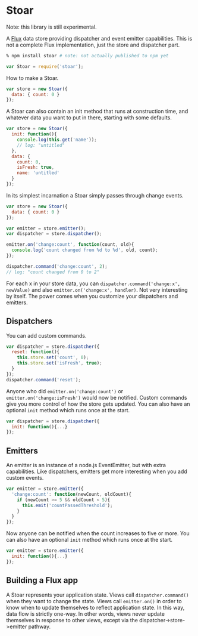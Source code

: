 # Stoar

Note: this library is still experimental.

A [Flux](http://facebook.github.io/react/docs/flux-overview.html) data store providing dispatcher and event emitter capabilities.
This is not a complete Flux implementation, just the store and dispatcher part.

```sh
% npm install stoar # note: not actually published to npm yet
```

```js
var Stoar = require('stoar');
```

How to make a Stoar.

```js
var store = new Stoar({
  data: { count: 0 }
});
```

A Stoar can also contain an init method that runs at construction time, and whatever data you want to put in there, starting with some defaults.

```js
var store = new Stoar({
  init: function(){
    console.log(this.get('name'));
    // log: "untitled"
  },
  data: {
    count: 0,
    isFresh: true,
    name: 'untitled'
  }
});
```

In its simplest incarnation a Stoar simply passes through change events.

```js
var store = new Stoar({
  data: { count: 0 }
});

var emitter = store.emitter();
var dispatcher = store.dispatcher();

emitter.on('change:count', function(count, old){
  console.log('count changed from %d to %d', old, count);
});

dispatcher.command('change:count', 2);
// log: "count changed from 0 to 2"
```

For each x in your store data, you can `dispatcher.command('change:x', newValue)` and also `emitter.on('change:x', handler)`.
Not very interesting by itself.
The power comes when you customize your dispatchers and emitters.

## Dispatchers

You can add custom commands.

```js
var dispatcher = store.dispatcher({
  reset: function(){
    this.store.set('count', 0);
    this.store.set('isFresh', true);
  }
});
dispatcher.command('reset');
```

Anyone who did `emitter.on('change:count')` or `emitter.on('change:isFresh')` would now be notified.
Custom commands give you more control of how the store gets updated.
You can also have an optional `init` method which runs once at the start.

```js
var dispatcher = store.dispatcher({
  init: function(){...}
});
```

## Emitters

An emitter is an instance of a node.js EventEmitter, but with extra capabilities.
Like dispatchers, emitters get more interesting when you add custom events.

```js
var emitter = store.emitter({
  'change:count': function(newCount, oldCount){
    if (newCount >= 5 && oldCount < 5){
      this.emit('countPassedThreshold');
    }
  }
});
```

Now anyone can be notified when the count increases to five or more.
You can also have an optional `init` method which runs once at the start.

```js
var emitter = store.emitter({
  init: function(){...}
});
```

## Building a Flux app

A Stoar represents your application state.
Views call `dispatcher.command()` when they want to change the state.
Views call `emitter.on()` in order to know when to update themselves to reflect application state.
In this way, data flow is strictly one-way.
In other words, views never update themselves in response to other views, except via the dispatcher->store->emitter pathway.


